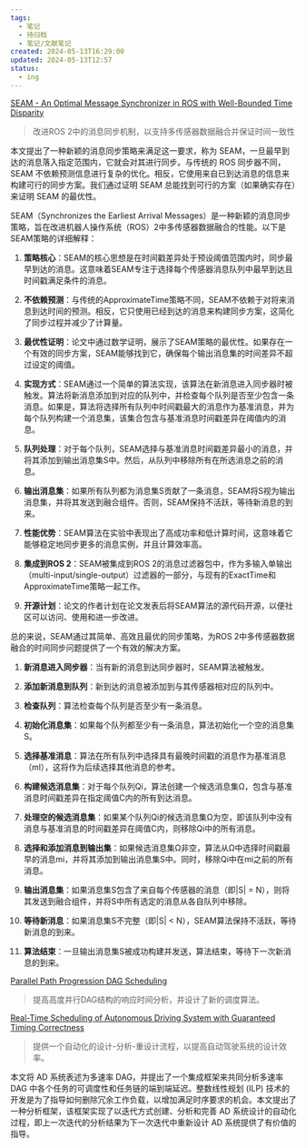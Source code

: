 ```yaml
---
tags:
  - 笔记
  - 待归档
  - 笔记/文献笔记
created: 2024-05-13T16:29:00
updated: 2024-05-13T12:57
status:
  - ing
---
```

[SEAM - An Optimal Message Synchronizer in ROS with Well-Bounded Time Disparity](SEAM%20-%20An%20Optimal%20Message%20Synchronizer%20in%20ROS%20with%20Well-Bounded%20Time%20Disparity.md)
> 改进ROS 2中的消息同步机制，以支持多传感器数据融合并保证时间一致性

本文提出了一种新颖的消息同步策略来满足这一要求，称为 SEAM，一旦最早到达的消息落入指定范围内，它就会对其进行同步。与传统的 ROS 同步器不同，SEAM 不依赖预测信息进行复杂的优化。相反，它使用来自已到达消息的信息来构建可行的同步方案。我们通过证明 SEAM 总能找到可行的方案（如果确实存在）来证明 SEAM 的最优性。

SEAM（Synchronizes the Earliest Arrival Messages）是一种新颖的消息同步策略，旨在改进机器人操作系统（ROS）2中多传感器数据融合的性能。以下是SEAM策略的详细解释：

1. **策略核心**：SEAM的核心思想是在时间戳差异处于预设阈值范围内时，同步最早到达的消息。这意味着SEAM专注于选择每个传感器消息队列中最早到达且时间戳满足条件的消息。

2. **不依赖预测**：与传统的ApproximateTime策略不同，SEAM不依赖于对将来消息到达时间的预测。相反，它只使用已经到达的消息来构建同步方案，这简化了同步过程并减少了计算量。

3. **最优性证明**：论文中通过数学证明，展示了SEAM策略的最优性。如果存在一个有效的同步方案，SEAM能够找到它，确保每个输出消息集的时间差异不超过设定的阈值。

4. **实现方式**：SEAM通过一个简单的算法实现，该算法在新消息进入同步器时被触发。算法将新消息添加到对应的队列中，并检查每个队列是否至少包含一条消息。如果是，算法将选择所有队列中时间戳最大的消息作为基准消息，并为每个队列构建一个消息集，该集合包含与基准消息时间戳差异在阈值内的消息。

5. **队列处理**：对于每个队列，SEAM选择与基准消息时间戳差异最小的消息，并将其添加到输出消息集S中。然后，从队列中移除所有在所选消息之前的消息。

6. **输出消息集**：如果所有队列都为消息集S贡献了一条消息，SEAM将S视为输出消息集，并将其发送到融合组件。否则，SEAM保持不活跃，等待新消息的到来。

7. **性能优势**：SEAM算法在实验中表现出了高成功率和低计算时间，这意味着它能够稳定地同步更多的消息实例，并且计算效率高。

8. **集成到ROS 2**：SEAM被集成到ROS 2的消息过滤器包中，作为多输入单输出（multi-input/single-output）过滤器的一部分，与现有的ExactTime和ApproximateTime策略一起工作。

9. **开源计划**：论文的作者计划在论文发表后将SEAM算法的源代码开源，以便社区可以访问、使用和进一步改进。

总的来说，SEAM通过其简单、高效且最优的同步策略，为ROS 2中多传感器数据融合的时间同步问题提供了一个有效的解决方案。

1. **新消息进入同步器**：当有新的消息到达同步器时，SEAM算法被触发。
    
2. **添加新消息到队列**：新到达的消息被添加到与其传感器相对应的队列中。
    
3. **检查队列**：算法检查每个队列是否至少有一条消息。
    
4. **初始化消息集**：如果每个队列都至少有一条消息，算法初始化一个空的消息集S。
    
5. **选择基准消息**：算法在所有队列中选择具有最晚时间戳的消息作为基准消息（ml），这将作为后续选择其他消息的参考。
    
6. **构建候选消息集**：对于每个队列Qi，算法创建一个候选消息集Ω，包含与基准消息时间戳差异在指定阈值C内的所有到达消息。
    
7. **处理空的候选消息集**：如果某个队列Qi的候选消息集Ω为空，即该队列中没有消息与基准消息的时间戳差异在阈值C内，则移除Qi中的所有消息。
    
8. **选择和添加消息到输出集**：如果候选消息集Ω非空，算法从Ω中选择时间戳最早的消息mi，并将其添加到输出消息集S中。同时，移除Qi中在mi之前的所有消息。
    
9. **输出消息集**：如果消息集S包含了来自每个传感器的消息（即|S| = N），则将其发送到融合组件，并将S中所有选定的消息从各自队列中移除。
    
10. **等待新消息**：如果消息集S不完整（即|S| < N），SEAM算法保持不活跃，等待新消息的到来。
    
11. **算法结束**：一旦输出消息集S被成功构建并发送，算法结束，等待下一次新消息的到来。


[Parallel Path Progression DAG Scheduling](Parallel%20Path%20Progression%20DAG%20Scheduling.md)

> 提高高度并行DAG结构的响应时间分析，并设计了新的调度算法。



[Real-Time Scheduling of Autonomous Driving System with Guaranteed Timing Correctness](Real-Time%20Scheduling%20of%20Autonomous%20Driving%20System%20with%20Guaranteed%20Timing%20Correctness.md)
> 提供一个自动化的设计-分析-重设计流程，以提高自动驾驶系统的设计效率。

本文将 AD 系统表述为多速率 DAG，并提出了一个集成框架来共同分析多速率 DAG 中各个任务的可调度性和任务链的端到端延迟。整数线性规划 (ILP) 技术的开发是为了指导如何删除冗余工作负载，以增加满足时序要求的机会。本文提出了一种分析框架，该框架实现了以迭代方式创建、分析和完善 AD 系统设计的自动化过程，即上一次迭代的分析结果为下一次迭代中重新设计 AD 系统提供了有价值的指导。